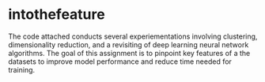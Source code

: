 # intothefeature
The code attached conducts several experiementations involving clustering, dimensionality reduction, and a revisiting of deep learning neural network algorithms. The goal of this assignment is to pinpoint key features of a the datasets to improve model performance and reduce time needed for training.
